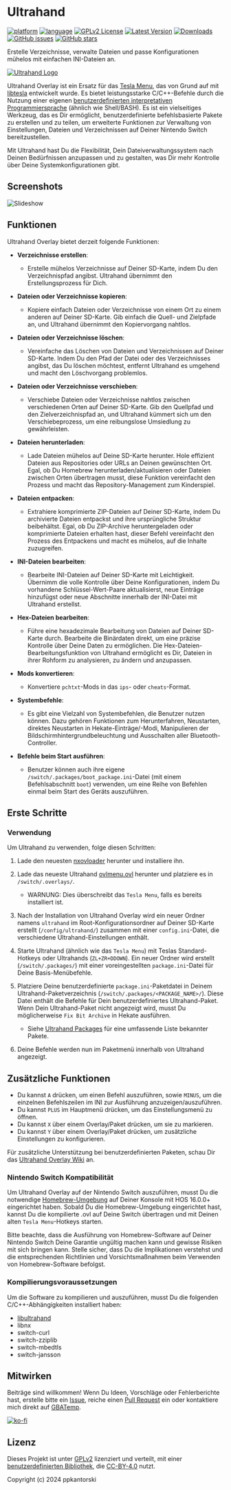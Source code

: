 # Ultrahand
[![platform](https://img.shields.io/badge/platform-Switch-898c8c?logo=C++.svg)](https://gbatemp.net/forums/nintendo-switch.283/?prefix_id=44)
[![language](https://img.shields.io/badge/language-C++-ba1632?logo=C++.svg)](https://github.com/topics/cpp)
[![GPLv2 License](https://img.shields.io/badge/license-GPLv2-189c11.svg)](https://www.gnu.org/licenses/old-licenses/gpl-2.0.en.html)
[![Latest Version](https://img.shields.io/github/v/release/ppkantorski/Ultrahand-Overlay?label=latest%20version&color=blue)](https://github.com/ppkantorski/Ultrahand-Overlay/releases/latest)
[![Downloads](https://img.shields.io/github/downloads/ppkantorski/Ultrahand-Overlay/total?color=6f42c1)](https://github.com/ppkantorski/Ultrahand-Overlay/graphs/traffic)
[![GitHub issues](https://img.shields.io/github/issues/ppkantorski/Ultrahand-Overlay?color=222222)](https://github.com/ppkantorski/Ultrahand-Overlay/issues)
[![GitHub stars](https://img.shields.io/github/stars/ppkantorski/Ultrahand-Overlay)](https://github.com/ppkantorski/Ultrahand-Overlay/stargazers)

Erstelle Verzeichnisse, verwalte Dateien und passe Konfigurationen mühelos mit einfachen INI-Dateien an.

[![Ultrahand Logo](.pics/banner.gif)](https://gbatemp.net/threads/ultrahand-overlay-the-fully-craft-able-overlay-executor.633560/)

Ultrahand Overlay ist ein Ersatz für das [Tesla Menu](https://github.com/WerWolv/Tesla-Menu), das von Grund auf mit [libtesla](https://github.com/WerWolv/libtesla) entwickelt wurde. Es bietet leistungsstarke C/C++-Befehle durch die Nutzung einer eigenen [benutzerdefinierten interpretativen Programmiersprache](https://github.com/ppkantorski/Ultrahand-Overlay/wiki/Command-Reference) (ähnlich wie Shell/BASH). Es ist ein vielseitiges Werkzeug, das es Dir ermöglicht, benutzerdefinierte befehlsbasierte Pakete zu erstellen und zu teilen, um erweiterte Funktionen zur Verwaltung von Einstellungen, Dateien und Verzeichnissen auf Deiner Nintendo Switch bereitzustellen.

Mit Ultrahand hast Du die Flexibilität, Dein Dateiverwaltungssystem nach Deinen Bedürfnissen anzupassen und zu gestalten, was Dir mehr Kontrolle über Deine Systemkonfigurationen gibt.

## Screenshots
![Slideshow](.pics/slideshow.gif)

## Funktionen

Ultrahand Overlay bietet derzeit folgende Funktionen:

- **Verzeichnisse erstellen**: 
  - Erstelle mühelos Verzeichnisse auf Deiner SD-Karte, indem Du den Verzeichnispfad angibst. Ultrahand übernimmt den Erstellungsprozess für Dich.

- **Dateien oder Verzeichnisse kopieren**: 
  - Kopiere einfach Dateien oder Verzeichnisse von einem Ort zu einem anderen auf Deiner SD-Karte. Gib einfach die Quell- und Zielpfade an, und Ultrahand übernimmt den Kopiervorgang nahtlos.

- **Dateien oder Verzeichnisse löschen**: 
  - Vereinfache das Löschen von Dateien und Verzeichnissen auf Deiner SD-Karte. Indem Du den Pfad der Datei oder des Verzeichnisses angibst, das Du löschen möchtest, entfernt Ultrahand es umgehend und macht den Löschvorgang problemlos.

- **Dateien oder Verzeichnisse verschieben**: 
  - Verschiebe Dateien oder Verzeichnisse nahtlos zwischen verschiedenen Orten auf Deiner SD-Karte. Gib den Quellpfad und den Zielverzeichnispfad an, und Ultrahand kümmert sich um den Verschiebeprozess, um eine reibungslose Umsiedlung zu gewährleisten.

- **Dateien herunterladen**: 
  - Lade Dateien mühelos auf Deine SD-Karte herunter. Hole effizient Dateien aus Repositories oder URLs an Deinen gewünschten Ort. Egal, ob Du Homebrew herunterladen/aktualisieren oder Dateien zwischen Orten übertragen musst, diese Funktion vereinfacht den Prozess und macht das Repository-Management zum Kinderspiel.

- **Dateien entpacken**: 
  - Extrahiere komprimierte ZIP-Dateien auf Deiner SD-Karte, indem Du archivierte Dateien entpackst und ihre ursprüngliche Struktur beibehältst. Egal, ob Du ZIP-Archive heruntergeladen oder komprimierte Dateien erhalten hast, dieser Befehl vereinfacht den Prozess des Entpackens und macht es mühelos, auf die Inhalte zuzugreifen.

- **INI-Dateien bearbeiten**: 
  - Bearbeite INI-Dateien auf Deiner SD-Karte mit Leichtigkeit. Übernimm die volle Kontrolle über Deine Konfigurationen, indem Du vorhandene Schlüssel-Wert-Paare aktualisierst, neue Einträge hinzufügst oder neue Abschnitte innerhalb der INI-Datei mit Ultrahand erstellst.

- **Hex-Dateien bearbeiten**: 
  - Führe eine hexadezimale Bearbeitung von Dateien auf Deiner SD-Karte durch. Bearbeite die Binärdaten direkt, um eine präzise Kontrolle über Deine Daten zu ermöglichen. Die Hex-Dateien-Bearbeitungsfunktion von Ultrahand ermöglicht es Dir, Dateien in ihrer Rohform zu analysieren, zu ändern und anzupassen.

- **Mods konvertieren**: 
  - Konvertiere `pchtxt`-Mods in das `ips`- oder `cheats`-Format.

- **Systembefehle**: 
  - Es gibt eine Vielzahl von Systembefehlen, die Benutzer nutzen können. Dazu gehören Funktionen zum Herunterfahren, Neustarten, direktes Neustarten in Hekate-Einträge/-Modi, Manipulieren der Bildschirmhintergrundbeleuchtung und Ausschalten aller Bluetooth-Controller.

- **Befehle beim Start ausführen**: 
  - Benutzer können auch ihre eigene `/switch/.packages/boot_package.ini`-Datei (mit einem Befehlsabschnitt `boot`) verwenden, um eine Reihe von Befehlen einmal beim Start des Geräts auszuführen.

## Erste Schritte

### Verwendung

Um Ultrahand zu verwenden, folge diesen Schritten:

1. Lade den neuesten [nxovloader](https://github.com/ppkantorski/nx-ovlloader) herunter und installiere ihn.
2. Lade das neueste Ultrahand [ovlmenu.ovl](https://github.com/ppkantorski/Ultrahand-Overlay/releases/latest/download/ovlmenu.ovl) herunter und platziere es in `/switch/.overlays/`.
    - WARNUNG: Dies überschreibt das `Tesla Menu`, falls es bereits installiert ist.
3. Nach der Installation von Ultrahand Overlay wird ein neuer Ordner namens `ultrahand` im Root-Konfigurationsordner auf Deiner SD-Karte erstellt (`/config/ultrahand/`) zusammen mit einer `config.ini`-Datei, die verschiedene Ultrahand-Einstellungen enthält.
4. Starte Ultrahand (ähnlich wie das `Tesla Menu`) mit Teslas Standard-Hotkeys oder Ultrahands (`ZL+ZR+DDOWN`). Ein neuer Ordner wird erstellt (`/switch/.packages/`) mit einer voreingestellten `package.ini`-Datei für Deine Basis-Menübefehle.

5. Platziere Deine benutzerdefinierte `package.ini`-Paketdatei in Deinem Ultrahand-Paketverzeichnis (`/switch/.packages/<PACKAGE_NAME>/`). Diese Datei enthält die Befehle für Dein benutzerdefiniertes Ultrahand-Paket. Wenn Dein Ultrahand-Paket nicht angezeigt wird, musst Du möglicherweise `Fix Bit Archive` in Hekate ausführen.
    - Siehe [Ultrahand Packages](https://github.com/ppkantorski/Ultrahand-Packages) für eine umfassende Liste bekannter Pakete.

6. Deine Befehle werden nun im Paketmenü innerhalb von Ultrahand angezeigt.

## Zusätzliche Funktionen
- Du kannst `A` drücken, um einen Befehl auszuführen, sowie `MINUS`, um die einzelnen Befehlszeilen im INI zur Ausführung anzuzeigen/auszuführen.
- Du kannst `PLUS` im Hauptmenü drücken, um das Einstellungsmenü zu öffnen.
- Du kannst `X` über einem Overlay/Paket drücken, um sie zu markieren.
- Du kannst `Y` über einem Overlay/Paket drücken, um zusätzliche Einstellungen zu konfigurieren.

Für zusätzliche Unterstützung bei benutzerdefinierten Paketen, schau Dir das [Ultrahand Overlay Wiki](https://github.com/ppkantorski/Ultrahand-Overlay/wiki) an.

### Nintendo Switch Kompatibilität
Um Ultrahand Overlay auf der Nintendo Switch auszuführen, musst Du die notwendige [Homebrew-Umgebung](https://github.com/Atmosphere-NX/Atmosphere) auf Deiner Konsole mit HOS 16.0.0+ eingerichtet haben. Sobald Du die Homebrew-Umgebung eingerichtet hast, kannst Du die kompilierte .ovl auf Deine Switch übertragen und mit Deinen alten `Tesla Menu`-Hotkeys starten.

Bitte beachte, dass die Ausführung von Homebrew-Software auf Deiner Nintendo Switch Deine Garantie ungültig machen kann und gewisse Risiken mit sich bringen kann. Stelle sicher, dass Du die Implikationen verstehst und die entsprechenden Richtlinien und Vorsichtsmaßnahmen beim Verwenden von Homebrew-Software befolgst.

### Kompilierungsvoraussetzungen

Um die Software zu kompilieren und auszuführen, musst Du die folgenden C/C++-Abhängigkeiten installiert haben:

- [libultrahand](https://github.com/ppkantorski/libultrahand)
- libnx
- switch-curl
- switch-zziplib
- switch-mbedtls
- switch-jansson

## Mitwirken

Beiträge sind willkommen! Wenn Du Ideen, Vorschläge oder Fehlerberichte hast, erstelle bitte ein [Issue](https://github.com/ppkantorski/Ultrahand-Overlay/issues/new/choose), reiche einen [Pull Request](https://github.com/ppkantorski/Ultrahand-Overlay/compare) ein oder kontaktiere mich direkt auf [GBATemp](https://gbatemp.net/threads/ultrahand-overlay-the-fully-craft-able-overlay-executor.633560/).

[![ko-fi](https://ko-fi.com/img/githubbutton_sm.svg)](https://ko-fi.com/X8X3VR194)

## Lizenz

Dieses Projekt ist unter [GPLv2](LICENSE) lizenziert und verteilt, mit einer [benutzerdefinierten Bibliothek](https://github.com/ppkantorski/libultrahand/tree/main/libultra), die [CC-BY-4.0](SUB_LICENSE) nutzt.

Copyright (c) 2024 ppkantorski
